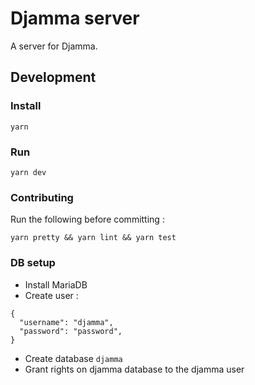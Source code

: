 # Djamma server

A server for Djamma.

## Development

### Install

```
yarn
```

### Run

```
yarn dev
```

### Contributing

Run the following before committing :

```
yarn pretty && yarn lint && yarn test
```

### DB setup

- Install MariaDB
- Create user  :
```
{
  "username": "djamma",
  "password": "password",
}
```
- Create database `djamma`
- Grant rights on djamma database to the djamma user
